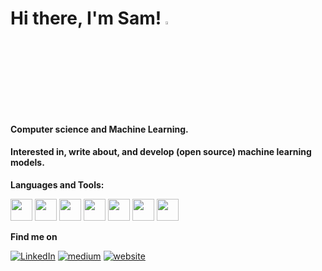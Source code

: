 <h1 align="left">
    Hi there, I'm Sam!
    <a href="https://skyline.github.com/samanemami/2021">
        <img height="3.7%" width="3.7%" src="https://raw.githubusercontent.com/skyline-emu/branding/master/logo/skyline-logo.png"><br>
    </a>
</h1>

<h4> Computer science and Machine Learning. </h4>
<h4> Interested in, write about, and develop (open source) machine learning models.</h4>



**Languages and Tools:** 

<img height="35" src="https://cdn.jsdelivr.net/gh/devicons/devicon/icons/ubuntu/ubuntu-plain.svg"> <img height="35" src="https://cdn.jsdelivr.net/gh/devicons/devicon/icons/bash/bash-original.svg">  <img height="35" src="https://cdn.jsdelivr.net/gh/devicons/devicon/icons/java/java-original.svg"> <img height="35" src="https://cdn.jsdelivr.net/gh/devicons/devicon/icons/python/python-original-wordmark.svg"> <img height="35" src="https://cdn.jsdelivr.net/gh/devicons/devicon/icons/jupyter/jupyter-original-wordmark.svg"> <img height="35" src="https://cdn.jsdelivr.net/gh/devicons/devicon/icons/html5/html5-original.svg"> <img height="35" src="https://cdn.jsdelivr.net/gh/devicons/devicon/icons/spss/spss-original.svg">



**Find me on**

<a href="https://www.linkedin.com/in/saman-emami/" target="_blank"><img alt="LinkedIn" src="https://img.shields.io/badge/linkedin-%230077B5.svg?&style=for-the-badge&logo=linkedin&logoColor=white" /></a> <a href="https://medium.com/@samanemami" target="_blank"><img alt="medium" src="https://img.shields.io/badge/medium-%230077B5.svg?&style=for-the-badge&logo=medium&logoColor=black" /></a> <a href="https://samanemami.github.io/" target="_blank"><img alt="website" src="https://img.shields.io/badge/website-%230077B5.svg?&style=for-the-badge&logo=website&logoColor=white" /></a>

